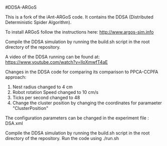 #DDSA-ARGoS

This is a fork of the iAnt-ARGoS code. It contains the DDSA (Distributed Deterministic Spider Algorithm).

To install ARGoS follow the instructions here: http://www.argos-sim.info

Compile the DDSA simulation by running the build.sh script in the root directory of the repository.

A video of the DDSA running can be found at: https://www.youtube.com/watch?v=lloXmwfT4aE

Changes in the DDSA code for comparing its comparison to PPCA-CCPFA approach:

1. Nest radius changed to 4 cm
2. Robot rotation Speed changed to 10 cm/s
3. Ticks per second changed to 48
4. Change the cluster position by changing the coordinates for paramaeter "ClusterPosition"

The configuration parameters can be changed in the experiment file : DSA.xml

Compile the DDSA simulation by running the build.sh script in the root directory of the repository.
Run the code using ./run.sh

